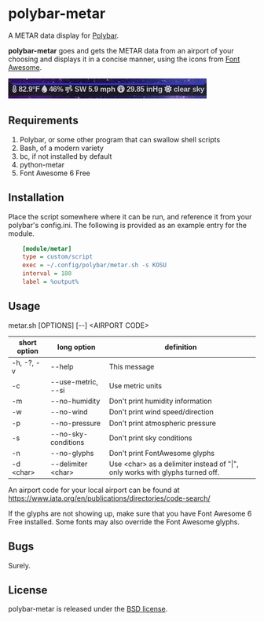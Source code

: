 # polybar-metar

A METAR data display for [Polybar](https://github.com/polybar/polybar).

**polybar-metar** goes and gets the METAR data from an airport of your choosing
and displays it in a concise manner, using the icons from [Font Awesome](https://fontawesome.com/).

![Screenshot](https://raw.githubusercontent.com/cowboyneal/polybar-metar/master/polybar-metar-screenshot.png)

## Requirements

1. Polybar, or some other program that can swallow shell scripts
2. Bash, of a modern variety
3. bc, if not installed by default
4. python-metar
5. Font Awesome 6 Free

## Installation

Place the script somewhere where it can be run, and reference it from your
polybar's config.ini. The following is provided as an example entry for the
module.

```ini
    [module/metar]
    type = custom/script
    exec = ~/.config/polybar/metar.sh -s KOSU
    interval = 180
    label = %output%
```

## Usage

metar.sh [OPTIONS] [--] &lt;AIRPORT CODE&gt;

| short option    | long option              | definition
| ---             | ---                      | ---
| -h, -?, -v      | --help                   | This message
| -c              | --use-metric, --si       | Use metric units
| -m              | --no-humidity            | Don't print humidity information
| -w              | --no-wind                | Don't print wind speed/direction
| -p              | --no-pressure            | Don't print atmospheric pressure
| -s              | --no-sky-conditions      | Don't print sky conditions
| -n              | --no-glyphs              | Don't print FontAwesome glyphs
| -d &lt;char&gt; | --delimiter &lt;char&gt; | Use &lt;char&gt; as a delimiter instead of "&#124;", only works with glyphs turned off.

An airport code for your local airport can be found at
https://www.iata.org/en/publications/directories/code-search/

If the glyphs are not showing up, make sure that you have Font Awesome 6 Free
installed. Some fonts may also override the Font Awesome glyphs.

## Bugs

Surely.

## License

polybar-metar is released under the [BSD license](https://opensource.org/licenses/BSD-3-Clause).
